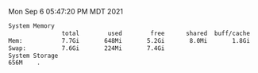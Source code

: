 Mon Sep  6 05:47:20 PM MDT 2021
```bash
System Memory
               total        used        free      shared  buff/cache   available
Mem:           7.7Gi       648Mi       5.2Gi       8.0Mi       1.8Gi       6.7Gi
Swap:          7.6Gi       224Mi       7.4Gi
System Storage
656M	.
```
```bash
